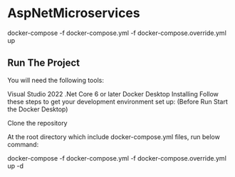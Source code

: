 # AspNetMicroservices

docker-compose -f docker-compose.yml -f docker-compose.override.yml up

## Run The Project
You will need the following tools:

Visual Studio 2022
.Net Core 6 or later
Docker Desktop
Installing
Follow these steps to get your development environment set up: (Before Run Start the Docker Desktop)

Clone the repository

At the root directory which include docker-compose.yml files, run below command:

docker-compose -f docker-compose.yml -f docker-compose.override.yml up -d
